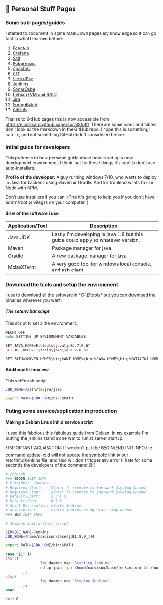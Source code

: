 ## :triangular_flag_on_post: Personal Stuff Pages 

### Some sub-pages/guides
I started to document in some MarkDown pages my knowledge so it can go fast to what I learned before:

 1. [ReactJs](https://github.com/nicolasard/personalStuff/blob/master/reactJs.md)
 2. [Grafana](https://github.com/nicolasard/personalStuff/blob/master/Grafana.md)
 3. [Salt](https://github.com/nicolasard/personalStuff/blob/master/Salt.md)
 4. [Kubernetes](https://github.com/nicolasard/personalStuff/blob/master/Kubernetes.md) 
 5. [Apache2](https://github.com/nicolasard/personalStuff/blob/master/apache2.md) 
 6. [GIT](https://github.com/nicolasard/personalStuff/blob/master/git.md) 
 7. [VirtualBox](https://github.com/nicolasard/personalStuff/blob/master/virtualbox.md) 
 8. [Jenkins](https://github.com/nicolasard/personalStuff/blob/master/jenkins.md) 
 9. [SonarQube](https://github.com/nicolasard/personalStuff/blob/master/sonarqube.md) 
 10. [Debian LVM and RAID](https://github.com/nicolasard/personalStuff/blob/master/DebianHDD.md) 
 11. [Jira](https://github.com/nicolasard/personalStuff/blob/master/Jira.md) 
 12. [SpringBatch](https://github.com/nicolasard/personalStuff/blob/master/SpringBatch.md) 
 13. [GitHub](https://github.com/nicolasard/personalStuff/blob/master/GitHub.md) 

Thansk to GitHub pages this is now accessible from https://nicolasard.github.io/personalStuff/, There are some icons and tables don't look as the markdown in the GitHub repo. I hope this is something I can fix, and not something GitHub didn't considered before.

### Initial guide for developers
This pretends to be a personal guide about how to set up a new development environment. I think that for these things it's cool to don't use auto-installers.

**Profile of the developer:** A guy running windows 7/10, who wants to deploy in Java for backend using Maven or Gradle. And for frontend wants to use Node with NPM.

Don't use installers if you can. (This it's going to help you if you don't have admin/root privileges on your computer. )

#### Brief of the software i use:
| Application/Tool | Description |
| --- | --- |
| Java JDK | Lastly i'm developing in java 1.8 but this guide could apply to whatever version. |
| Maven    | Package manager for java                                                          |
| Gradle   | A new package manager for java                                                    |
| MobaXTerm | A very good tool for windows local console, and ssh client |


### Download the tools and setup the environment.
I use to download all the software in **C:\E\tools\** but you can download the binaries wherever you want.

##### The setenv.bat script
This script to set a the environment.

```bash
@ECHO OFF
echo SETTING UP ENVIRONMENT VARIABLES

SET JAVA_HOME=E:\tools\java\jdk1.7.0_67
SET JRE_HOME=E:\tools\java\jdk1.7.0_67

SET PATH=%MAVEN_HOME%\bin;%ANT_HOME%\bin;%JAVA_HOME%\bin;%CATALINA_HOME%;%CATALINA_BASE%;%PATH%

```


#### Additional: Linux env

This setEnv.sh script  
```bash
JDK_HOME=/path/to/jre/jre6

export PATH=$JDK_HOME/bin:$PATH
```

### Puting some service/application in production
#### Making a Debian Linux init.d service script
I used this fabolous [this](https://debian-administration.org/article/28/Making_scripts_run_at_boot_time_with_Debian) fabulous guide from Debian. In my example I'm putting the jenkins stand alone war to run at server startup.

:exclamation: IMPORTANT ACLARATION: If we don't put the BEGIN/END INIT INFO the command update-rc.d will not update the symbolic link to our /etc/init.d/jenkins file, and also will don't trigger any error (I hate for some seconds the developers of the command :yum: )

```bash
#!/bin/sh
### BEGIN INIT INFO
# Provides:  Jenkins
# Required-Start:    $local_fs $remote_fs $network $syslog $named
# Required-Stop:     $local_fs $remote_fs $network $syslog $named
# Default-Start:     2 3 4 5
# Default-Stop:      0 1 6
# Short-Description: starts Jenkins
# Description:       starts Jenkins using start-stop-daemon
### END INIT INFO

# Jenkins init.d start script

SERVICE_NAME=Jenkins
JDK_HOME=/home/nardison/base/jdk1.8.0_144

export PATH=$JDK_HOME/bin:$PATH

case "$1" in
start)
                log_daemon_msg "Starting Jenkins"
                nohup java -jar /home/nardison/base/jenkins.war &> /home/nardison/base/jenkins.log
        ;;
stop)
                log_daemon_msg "Stoping Jenkins"
        ;;
esac

exit 0
```

